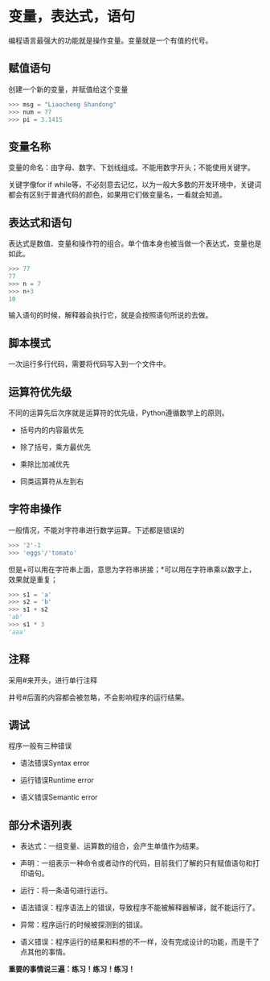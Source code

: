# 变量，表达式，语句

编程语言最强大的功能就是操作变量。变量就是一个有值的代号。



## 赋值语句

创建一个新的变量，并赋值给这个变量

```python
>>> msg = "Liaocheng Shandong"
>>> num = 77
>>> pi = 3.1415
```



## 变量名称

变量的命名：由字母、数字、下划线组成。不能用数字开头；不能使用关键字。

关键字像for if while等，不必刻意去记忆，以为一般大多数的开发环境中，关键词都会有区别于普通代码的颜色，如果用它们做变量名，一看就会知道。



## 表达式和语句

表达式是数值、变量和操作符的组合。单个值本身也被当做一个表达式，变量也是如此。

```python
>>> 77
77
>>> n = 7
>>> n+3
10
```

输入语句的时候，解释器会执行它，就是会按照语句所说的去做。



## 脚本模式

一次运行多行代码，需要将代码写入到一个文件中。



## 运算符优先级

不同的运算先后次序就是运算符的优先级，Python遵循数学上的原则。

- 括号内的内容最优先

- 除了括号，乘方最优先

- 乘除比加减优先

- 同类运算符从左到右



## 字符串操作

一般情况，不能对字符串进行数学运算。下述都是错误的

```python
>>> '2'-1
>>> 'eggs'/'tomato'
```

但是+可以用在字符串上面，意思为字符串拼接；*可以用在字符串乘以数字上，效果就是重复；

```python
>>> s1 = 'a'
>>> s2 = 'b'
>>> s1 + s2
'ab'
>>> s1 * 3
'aaa'
```



## 注释

采用#来开头，进行单行注释

井号#后面的内容都会被忽略，不会影响程序的运行结果。



## 调试

程序一般有三种错误

- 语法错误Syntax error

- 运行错误Runtime error

- 语义错误Semantic error



## 部分术语列表

- 表达式：一组变量、运算数的组合，会产生单值作为结果。

- 声明：一组表示一种命令或者动作的代码，目前我们了解的只有赋值语句和打印语句。

- 运行：将一条语句进行运行。

- 语法错误：程序语法上的错误，导致程序不能被解释器解译，就不能运行了。

- 异常：程序运行的时候被探测到的错误。

- 语义错误：程序运行的结果和料想的不一样，没有完成设计的功能，而是干了点其他的事情。



**重要的事情说三遍：练习！练习！练习！**

